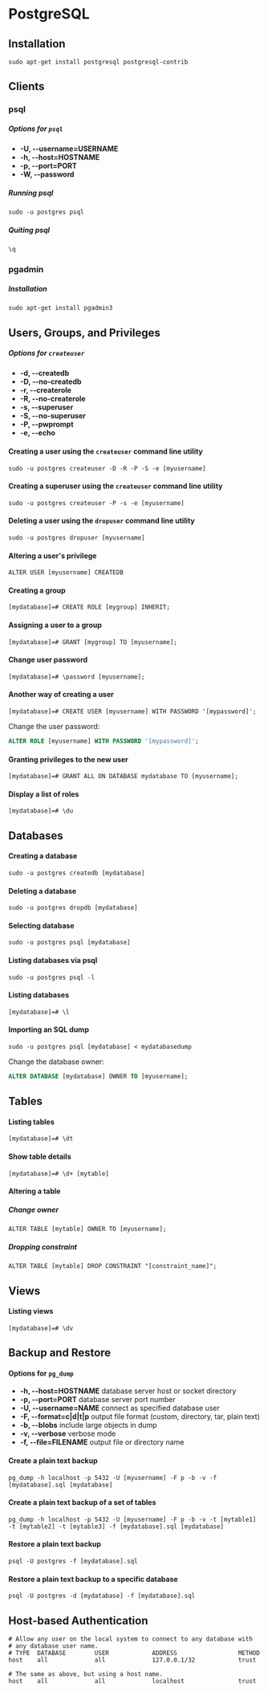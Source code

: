 PostgreSQL
==========


Installation
--------------------------------------------------
`sudo apt-get install postgresql postgresql-contrib`


Clients
--------------------------------------------------

### psql

##### Options for `psql`
*   **-U, --username=USERNAME**
*   **-h, --host=HOSTNAME**
*   **-p, --port=PORT**
*   **-W, --password**

##### Running psql
`sudo -u postgres psql`

##### Quiting psql
`\q`


### pgadmin

##### Installation
`sudo apt-get install pgadmin3`


Users, Groups, and Privileges
--------------------------------------------------

##### Options for `createuser`
*   **-d, --createdb**
*   **-D, --no-createdb**
*   **-r, --createrole**
*   **-R, --no-createrole**
*   **-s, --superuser**
*   **-S, --no-superuser**
*   **-P, --pwprompt**
*   **-e, --echo**

#### Creating a user using the `createuser` command line utility
`sudo -u postgres createuser -D -R -P -S -e [myusername]`

#### Creating a superuser using the `createuser` command line utility
`sudo -u postgres createuser -P -s -e [myusername]`

#### Deleting a user using the `dropuser` command line utility
`sudo -u postgres dropuser [myusername]`

#### Altering a user's privilege
`ALTER USER [myusername] CREATEDB`

#### Creating a group
`[mydatabase]=# CREATE ROLE [mygroup] INHERIT;`

#### Assigning a user to a group
`[mydatabase]=# GRANT [mygroup] TO [myusername];`

#### Change user password
`[mydatabase]=# \password [myusername];`

#### Another way of creating a user
`[mydatabase]=# CREATE USER [myusername] WITH PASSWORD '[mypassword]';`

Change the user password:

```sql
ALTER ROLE [myusername] WITH PASSWORD '[mypassword]';
```

#### Granting privileges to the new user
`[mydatabase]=# GRANT ALL ON DATABASE mydatabase TO [myusername];`

#### Display a list of roles
`[mydatabase]=# \du`


Databases
--------------------------------------------------

#### Creating a database
`sudo -u postgres createdb [mydatabase]`

#### Deleting a database
`sudo -u postgres dropdb [mydatabase]`

#### Selecting database
`sudo -u postgres psql [mydatabase]`

#### Listing databases via psql
`sudo -u postgres psql -l`

#### Listing databases
`[mydatabase]=# \l`


#### Importing an SQL dump
`sudo -u postgres psql [mydatabase] < mydatabasedump`

Change the database owner:

```sql
ALTER DATABASE [mydatabase] OWNER TO [myusername];
```


Tables
--------------------------------------------------

#### Listing tables
`[mydatabase]=# \dt`

#### Show table details
`[mydatabase]=# \d+ [mytable]`

#### Altering a table

##### Change owner
`ALTER TABLE [mytable] OWNER TO [myusername];`

##### Dropping constraint
`ALTER TABLE [mytable] DROP CONSTRAINT "[constraint_name]";`


Views
--------------------------------------------------

#### Listing views
`[mydatabase]=# \dv`


Backup and Restore
--------------------------------------------------

#### Options for `pg_dump`
*   **-h, --host=HOSTNAME**      database server host or socket directory
*   **-p, --port=PORT**          database server port number
*   **-U, --username=NAME**      connect as specified database user
*   **-F, --format=c|d|t|p**     output file format (custom, directory, tar, plain text)
*   **-b, --blobs**              include large objects in dump
*   **-v, --verbose**            verbose mode
*   **-f, --file=FILENAME**      output file or directory name

#### Create a plain text backup
`pg_dump -h localhost -p 5432 -U [myusername] -F p -b -v -f [mydatabase].sql [mydatabase]`

#### Create a plain text backup of a set of tables
`pg_dump -h localhost -p 5432 -U [myusername] -F p -b -v -t [mytable1] -t [mytable2] -t [mytable3] -f [mydatabase].sql [mydatabase]`

#### Restore a plain text backup
`psql -U postgres -f [mydatabase].sql`

#### Restore a plain text backup to a specific database
`psql -U postgres -d [mydatabase] -f [mydatabase].sql`


Host-based Authentication
--------------------------------------------------

    # Allow any user on the local system to connect to any database with
    # any database user name.
    # TYPE  DATABASE        USER            ADDRESS                 METHOD
    host    all             all             127.0.0.1/32            trust

    # The same as above, but using a host name.
    host    all             all             localhost               trust